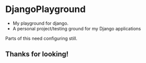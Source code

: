 <h1>DjangoPlayground</h1>
<ul>
    <li>My playground for django.</li>
    <li>A personal project/testing ground for my Django applications</li>
</ul>
<p>Parts of this need configuring still.</p>
<h2>Thanks for looking!</h2>